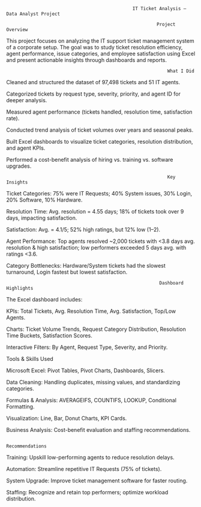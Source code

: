                                                    IT Ticket Analysis – Data Analyst Project

                                                            Project Overview
This project focuses on analyzing the IT support ticket management system of a corporate setup.
The goal was to study ticket resolution efficiency, agent performance, issue categories, and employee satisfaction using Excel and present actionable insights through dashboards and reports.

                                                                What I Did
Cleaned and structured the dataset of 97,498 tickets and 51 IT agents.

Categorized tickets by request type, severity, priority, and agent ID for deeper analysis.

Measured agent performance (tickets handled, resolution time, satisfaction rate).

Conducted trend analysis of ticket volumes over years and seasonal peaks.

Built Excel dashboards to visualize ticket categories, resolution distribution, and agent KPIs.

Performed a cost-benefit analysis of hiring vs. training vs. software upgrades.

                                                                Key Insights

Ticket Categories: 75% were IT Requests; 40% System issues, 30% Login, 20% Software, 10% Hardware.

Resolution Time: Avg. resolution = 4.55 days; 18% of tickets took over 9 days, impacting satisfaction.

Satisfaction: Avg. = 4.1/5; 52% high ratings, but 12% low (1–2).

Agent Performance: Top agents resolved ~2,000 tickets with <3.8 days avg. resolution & high satisfaction; low performers exceeded 5 days avg. with ratings <3.6.

Category Bottlenecks: Hardware/System tickets had the slowest turnaround, Login fastest but lowest satisfaction.

                                                             Dashboard Highlights

The Excel dashboard includes:

KPIs: Total Tickets, Avg. Resolution Time, Avg. Satisfaction, Top/Low Agents.

Charts: Ticket Volume Trends, Request Category Distribution, Resolution Time Buckets, Satisfaction Scores.

Interactive Filters: By Agent, Request Type, Severity, and Priority.

Tools & Skills Used

Microsoft Excel: Pivot Tables, Pivot Charts, Dashboards, Slicers.

Data Cleaning: Handling duplicates, missing values, and standardizing categories.

Formulas & Analysis: AVERAGEIFS, COUNTIFS, LOOKUP, Conditional Formatting.

Visualization: Line, Bar, Donut Charts, KPI Cards.

Business Analysis: Cost-benefit evaluation and staffing recommendations.

                                                             Recommendations

Training: Upskill low-performing agents to reduce resolution delays.

Automation: Streamline repetitive IT Requests (75% of tickets).

System Upgrade: Improve ticket management software for faster routing.

Staffing: Recognize and retain top performers; optimize workload distribution.


